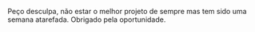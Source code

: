 Peço desculpa, não estar o melhor projeto de sempre mas tem sido uma semana atarefada. Obrigado pela oportunidade.
